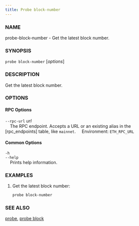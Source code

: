 ```yaml
---
title: Probe block-number
---
```


### NAME

probe-block-number - Get the latest block number.

### SYNOPSIS

`probe block-number` [*options*]

### DESCRIPTION

Get the latest block number.

### OPTIONS

#### RPC Options

`--rpc-url` *url*  
&nbsp;&nbsp;&nbsp;&nbsp;The RPC endpoint. Accepts a URL or an existing alias in the [rpc_endpoints] table, like `mainnet`.
&nbsp;&nbsp;&nbsp;&nbsp;Environment: `ETH_RPC_URL`

#### Common Options

`-h`  
`--help`  
&nbsp;&nbsp;&nbsp;&nbsp;Prints help information.

### EXAMPLES

1. Get the latest block number:
   ```sh
   probe block-number
   ```

### SEE ALSO

[probe](./probe.md), [probe block](./probe-block.md)
